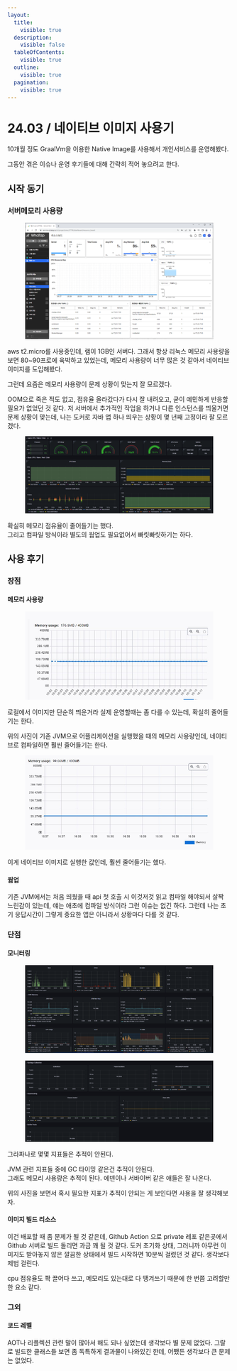 ```yaml
---
layout:
  title:
    visible: true
  description:
    visible: false
  tableOfContents:
    visible: true
  outline:
    visible: true
  pagination:
    visible: true
---
```


# 24.03 / 네이티브 이미지 사용기

10개월 정도 GraalVm을 이용한 Native Image를 사용해서 개인서비스를 운영해봤다.

그동안 겪은 이슈나 운영 후기들에 대해 간략히 적어 놓으려고 한다.

## 시작 동기

### 서버메모리 사용량

<figure><img src="../.gitbook/assets/image (1).png" alt=""><figcaption></figcaption></figure>

aws t2.micro를 사용중인데, 램이 1GB인 서버다. 그래서 항상 리눅스 메모리 사용량을 보면 80\~90프로에 육박하고 있었는데, 메모리 사용량이 너무 많은 것 같아서 네이티브 이미지를 도입해봤다.

그런데 요즘은 메모리 사용량이 문제 상황이 맞는지 잘 모르겠다.

OOM으로 죽은 적도 없고, 점유율 올라갔다가 다시 잘 내려오고, 굳이 예민하게 반응할 필요가 없었던 것 같다. 저 서버에서 추가적인 작업을 하거나 다른 인스턴스를 띄울거면 문제 상황이 맞는데, 나는 도커로 자바 앱 하나 띄우는 상황이 몇 년째 고정이라 잘 모르겠다.

<figure><img src="../.gitbook/assets/image (2).png" alt=""><figcaption></figcaption></figure>

확실히 메모리 점유율이 줄어들기는 했다. \
그리고 컴파일 방식이라 별도의 웜업도 필요없어서 빠릿빠릿하기는 하다.&#x20;

## 사용 후기

### 장점

#### 메모리 사용량

<figure><img src="../.gitbook/assets/image (3).png" alt=""><figcaption></figcaption></figure>

로컬에서 이미지만 단순히 띄운거라 실제 운영할때는 좀 다를 수 있는데, 확실히 줄어들기는 한다.

위의 사진이 기존 JVM으로 어플리케이션을 실행했을 때의 메모리 사용량인데, 네이티브로 컴파일하면 훨씬 줄어들기는 한다.



<figure><img src="../.gitbook/assets/image (4).png" alt=""><figcaption></figcaption></figure>

이게 네이티브 이미지로 실행한 값인데, 훨씬 줄어들기는 했다.

#### 웜업

기존 JVM에서는 처음 띄웠을 때 api 첫 호출 시 이것저것 읽고 컴파일 해야되서 살짝 느린감이 있는데, 얘는 애초에 컴파일 방식이라 그런 이슈는 없긴 하다. 그런데 나는 초기 응답시간이 그렇게 중요한 앱은 아니라서 상황마다 다를 것 같다.

### 단점

#### 모니터링

<figure><img src="../.gitbook/assets/image (5).png" alt=""><figcaption></figcaption></figure>

<figure><img src="../.gitbook/assets/image (6).png" alt=""><figcaption></figcaption></figure>

그라파나로 몇몇 지표들은 추적이 안된다.&#x20;

JVM 관련 지표들 중에 GC 타이밍 같은건 추적이 안된다.\
그래도 메모리 사용량은 추적이 된다. 에덴이나 서바이버 같은 애들은 잘 나온다.

위의 사진을 보면서 혹시 필요한 지표가 추적이 안되는 게 보인다면 사용을 잘 생각해보자.

#### 이미지 빌드 리소스

이건 배포할 때 좀 문제가 될 것 같은데, Github Action 으로 private 레포 같은곳에서 Github 서버로 빌드 돌리면 과금 꽤 될 것 같다. 도커 초기화 상태, 그러니까 아무런 이미지도 받아놓지 않은 깔끔한 상태에서 빌드 시작하면 10분씩 걸렸던 것 같다. 생각보다 제법 걸린다.

cpu 점유율도 쫙 끌어다 쓰고, 메모리도 있는대로 다 땡겨쓰기 때문에 한 번쯤 고려할만한 요소 같다.

### 그외

#### 코드 레벨

AOT나 리플렉션 관련 말이 많아서 해도 되나 싶었는데 생각보다 별 문제 없었다. 그랄로 빌드한 클래스들 보면 좀 독특하게 결과물이 나와있긴 한데, 어쨌든 생각보다 큰 문제는 없었다.

